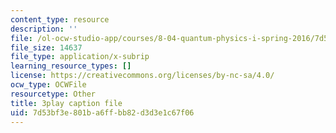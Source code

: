 ```yaml
---
content_type: resource
description: ''
file: /ol-ocw-studio-app/courses/8-04-quantum-physics-i-spring-2016/7d53bf3e801ba6ffbb82d3d3e1c67f06_8Dxo4LPK_9w.srt
file_size: 14637
file_type: application/x-subrip
learning_resource_types: []
license: https://creativecommons.org/licenses/by-nc-sa/4.0/
ocw_type: OCWFile
resourcetype: Other
title: 3play caption file
uid: 7d53bf3e-801b-a6ff-bb82-d3d3e1c67f06
---
```

